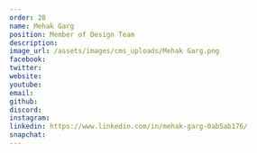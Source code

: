```yaml
---
order: 28
name: Mehak Garg
position: Member of Design Team
description: 
image_url: /assets/images/cms_uploads/Mehak Garg.png
facebook: 
twitter: 
website: 
youtube: 
email: 
github: 
discord: 
instagram: 
linkedin: https://www.linkedin.com/in/mehak-garg-0ab5ab176/
snapchat: 
---
```

